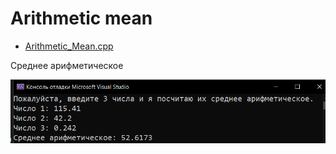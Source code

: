 # Arithmetic mean
* [Arithmetic_Mean.cpp](https://github.com/SlavikArt/Homework_1_Data-Types/blob/master/Arithmetic_mean/Arithmetic_Mean.cpp)
<p>Среднее арифметическое</p>
<img src="/images/Arithmetic_Mean.png">
